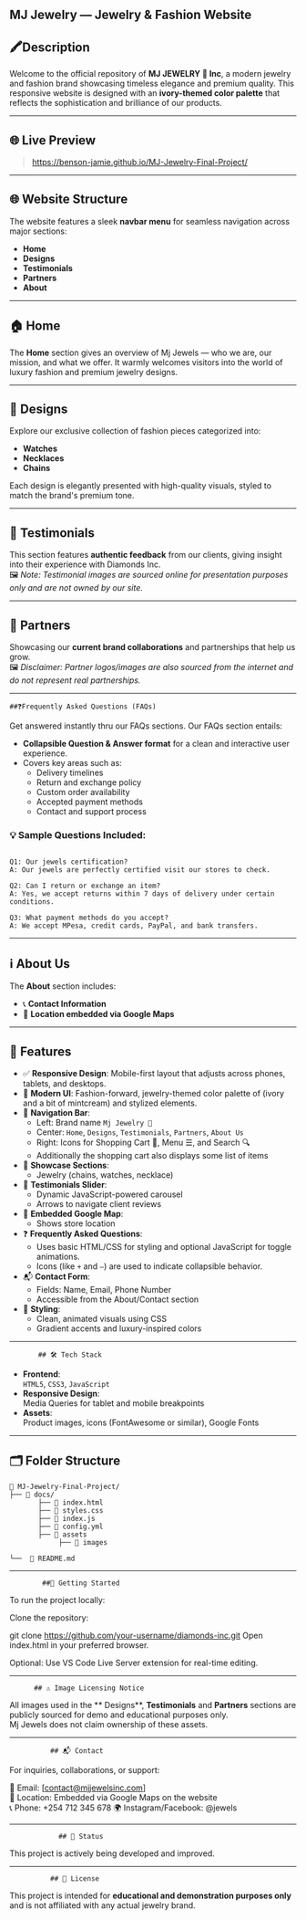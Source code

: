 ## MJ Jewelry — Jewelry & Fashion Website


## 🖍️Description 

Welcome to the official repository of **MJ JEWELRY 💎 Inc**, a modern jewelry and fashion brand showcasing timeless elegance and premium quality. This responsive website is designed with an **ivory-themed color palette** that reflects the sophistication and brilliance of our products.

---

## 🌐 Live Preview
> https://benson-jamie.github.io/MJ-Jewelry-Final-Project/

---

## 🌐 Website Structure

The website features a sleek **navbar menu** for seamless navigation across major sections:

- **Home**
- **Designs**
- **Testimonials**
- **Partners**
- **About**

---

## 🏠 Home

The **Home** section gives an overview of Mj Jewels — who we are, our mission, and what we offer. It warmly welcomes visitors into the world of luxury fashion and premium jewelry designs.

---

## 💍 Designs

Explore our exclusive collection of fashion pieces categorized into:

- **Watches**
- **Necklaces**
- **Chains**

Each design is elegantly presented with high-quality visuals, styled to match the brand's premium tone.

---

## 💬 Testimonials

This section features **authentic feedback** from our clients, giving insight into their experience with Diamonds Inc.  
🖼️ *Note: Testimonial images are sourced online for presentation purposes only and are not owned by our site.*

---

## 🤝 Partners

Showcasing our **current brand collaborations** and partnerships that help us grow.  
🖼️ *Disclaimer: Partner logos/images are also sourced from the internet and do not represent real partnerships.*

---

    ##❓Frequently Asked Questions (FAQs)
      
Get answered instantly thru our FAQs sections. Our FAQs section entails:

- **Collapsible Question & Answer format** for a     clean and interactive user experience.
- Covers key areas such as:
   - Delivery timelines
   - Return and exchange policy
   - Custom order availability
   - Accepted payment methods
   - Contact and support process

### 💡 Sample Questions Included:

```text

Q1: Our jewels certification?
A: Our jewels are perfectly certified visit our stores to check.

Q2: Can I return or exchange an item?
A: Yes, we accept returns within 7 days of delivery under certain conditions.

Q3: What payment methods do you accept?
A: We accept MPesa, credit cards, PayPal, and bank transfers. 
 ```  
---
 
## ℹ️ About Us

The **About** section includes:
- 📞 **Contact Information**
- 📍 **Location embedded via Google Maps**

---

## 📸 Features

- ✅ **Responsive Design**: Mobile-first layout that adjusts across phones, tablets, and desktops.
- 💠 **Modern UI**: Fashion-forward, jewelry-themed color palette of (ivory and a bit of mintcream) and stylized elements.
- 🧭 **Navigation Bar**:
  - Left: Brand name `Mj Jewelry 💎`
  - Center: `Home`, `Designs`, `Testimonials`, `Partners`, `About Us`
  - Right: Icons for Shopping Cart 🛒, Menu ☰, and Search 🔍
  - Additionally the shopping cart also displays some list of items
- 👕 **Showcase Sections**:
  - Jewelry (chains, watches, necklace)
- 💬 **Testimonials Slider**:
  - Dynamic JavaScript-powered carousel
  - Arrows to navigate client reviews
- 📍 **Embedded Google Map**:
  - Shows store location
- ❓ **Frequently Asked Questions**:
  - Uses basic HTML/CSS for styling and optional       JavaScript for toggle animations.
  - Icons (like `+` and `–`) are used to indicate      collapsible behavior.
- 📬 **Contact Form**:
  - Fields: Name, Email, Phone Number
  - Accessible from the About/Contact section
- 🎨 **Styling**:
  - Clean, animated visuals using CSS
  - Gradient accents and luxury-inspired colors

---

           ## 🛠️ Tech Stack

- **Frontend**:  
  `HTML5`, `CSS3`, `JavaScript`
- **Responsive Design**:  
  Media Queries for tablet and mobile breakpoints
- **Assets**:  
  Product images, icons (FontAwesome or similar), Google Fonts

---

## 🗂️ Folder Structure

```plaintext
📁 MJ-Jewelry-Final-Project/
├── 📁 docs/
       ├── 📄 index.html
       ├── 📄 styles.css
       ├── 📄 index.js
       ├── 📄 config.yml
       ├── 📁 assets
            ├── 📄 images

└──  📄 README.md
```

---

            ##🚀 Getting Started
            
To run the project locally:

Clone the repository:

git clone https://github.com/your-username/diamonds-inc.git
Open index.html in your preferred browser.

Optional: Use VS Code Live Server extension for real-time editing.

---

          ## ⚠️ Image Licensing Notice

 All images used in the ** Designs**, **Testimonials** and **Partners** sections are publicly sourced for demo and educational purposes only.  
 Mj Jewels does not claim ownership of these assets.

---

              ## 📬 Contact

For inquiries, collaborations, or support:

📧 Email: [contact@mjjewelsinc.com]  
📍 Location: Embedded via Google Maps on the website  
📞 Phone: +254 712 345 678
🌍 Instagram/Facebook: @jewels

---

                ## 🚧 Status

This project is actively being developed and improved.

---

              ## 📄 License

This project is intended for **educational and demonstration purposes only** and is not affiliated with any actual jewelry brand.
